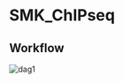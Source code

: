 # SMK_ChIPseq

## Workflow
![dag1](https://user-images.githubusercontent.com/38729968/233245797-ac847f5d-d4ba-4725-a80c-b7c913105b7c.svg)
